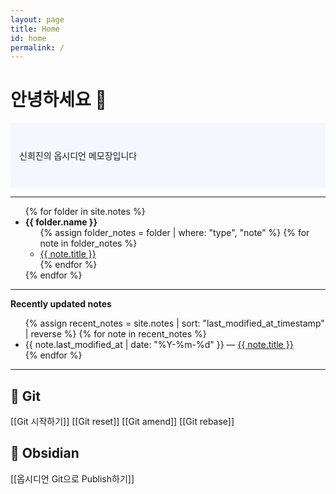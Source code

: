 ```yaml
---
layout: page
title: Home
id: home
permalink: /
---
```


# 안녕하세요 🍟

<p style="padding: 3em 1em; background: #f5f7ff; border-radius: 4px;">
  신희진의 옵시디언 메모장입니다
</p>

***

<ul>
  {% for folder in site.notes %}
    <li>
      <strong>{{ folder.name }}</strong>
      <ul>
        {% assign folder_notes = folder | where: "type", "note" %}
        {% for note in folder_notes %}
          <li>
            <a class="internal-link" href="{{ site.baseurl }}{{ note.url }}">{{ note.title }}</a>
          </li>
        {% endfor %}
      </ul>
    </li>
  {% endfor %}
</ul>


***

<strong>Recently updated notes</strong>

<ul>
  {% assign recent_notes = site.notes | sort: "last_modified_at_timestamp" | reverse %}
  {% for note in recent_notes %}
    <li>
      {{ note.last_modified_at | date: "%Y-%m-%d" }} — <a class="internal-link" href="{{ site.baseurl }}{{ note.url }}">{{ note.title }}</a>
    </li>
  {% endfor %}
</ul>

***
## 💚 Git 
[[Git 시작하기]]
[[Git reset]]
[[Git amend]]
[[Git rebase]]

## 💜 Obsidian
[[옵시디언 Git으로 Publish하기]]



